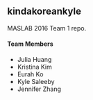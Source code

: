 ## kindakoreankyle
MASLAB 2016 Team 1 repo.

#### Team Members
* Julia Huang
* Kristina Kim
* Eurah Ko
* Kyle Saleeby
* Jennifer Zhang
